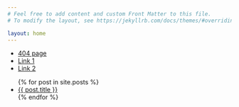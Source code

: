 ```yaml
---
# Feel free to add content and custom Front Matter to this file.
# To modify the layout, see https://jekyllrb.com/docs/themes/#overriding-theme-defaults

layout: home
---
```

- [404 page](./lessons/a_dsa/a_network_layers)
- [Link 1](./lessons/0_planning/post_1)
- [Link 2](./posts/ornaz/post_1)

<ul>
  {% for post in site.posts %}
    <li>
      <a href="{{ post.url }}">{{ post.title }}</a>
    </li>
  {% endfor %}
</ul>